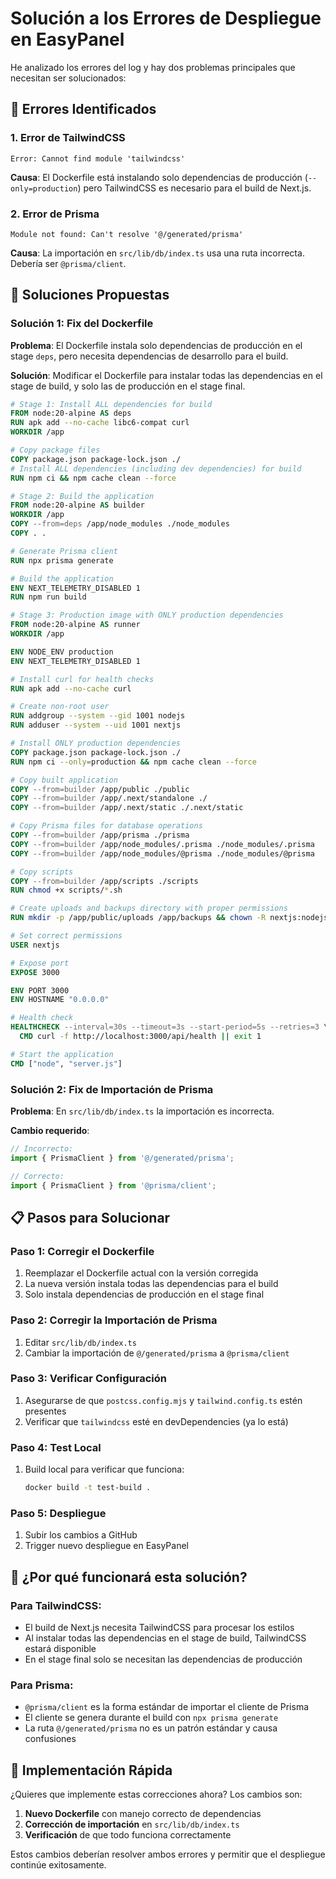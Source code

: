 # Solución a los Errores de Despliegue en EasyPanel

He analizado los errores del log y hay dos problemas principales que necesitan ser solucionados:

## 🚨 Errores Identificados

### 1. Error de TailwindCSS
```
Error: Cannot find module 'tailwindcss'
```

**Causa**: El Dockerfile está instalando solo dependencias de producción (`--only=production`) pero TailwindCSS es necesario para el build de Next.js.

### 2. Error de Prisma
```
Module not found: Can't resolve '@/generated/prisma'
```

**Causa**: La importación en `src/lib/db/index.ts` usa una ruta incorrecta. Debería ser `@prisma/client`.

## 🔧 Soluciones Propuestas

### Solución 1: Fix del Dockerfile

**Problema**: El Dockerfile instala solo dependencias de producción en el stage `deps`, pero necesita dependencias de desarrollo para el build.

**Solución**: Modificar el Dockerfile para instalar todas las dependencias en el stage de build, y solo las de producción en el stage final.

```dockerfile
# Stage 1: Install ALL dependencies for build
FROM node:20-alpine AS deps
RUN apk add --no-cache libc6-compat curl
WORKDIR /app

# Copy package files
COPY package.json package-lock.json ./
# Install ALL dependencies (including dev dependencies) for build
RUN npm ci && npm cache clean --force

# Stage 2: Build the application
FROM node:20-alpine AS builder
WORKDIR /app
COPY --from=deps /app/node_modules ./node_modules
COPY . .

# Generate Prisma client
RUN npx prisma generate

# Build the application
ENV NEXT_TELEMETRY_DISABLED 1
RUN npm run build

# Stage 3: Production image with ONLY production dependencies
FROM node:20-alpine AS runner
WORKDIR /app

ENV NODE_ENV production
ENV NEXT_TELEMETRY_DISABLED 1

# Install curl for health checks
RUN apk add --no-cache curl

# Create non-root user
RUN addgroup --system --gid 1001 nodejs
RUN adduser --system --uid 1001 nextjs

# Install ONLY production dependencies
COPY package.json package-lock.json ./
RUN npm ci --only=production && npm cache clean --force

# Copy built application
COPY --from=builder /app/public ./public
COPY --from=builder /app/.next/standalone ./
COPY --from=builder /app/.next/static ./.next/static

# Copy Prisma files for database operations
COPY --from=builder /app/prisma ./prisma
COPY --from=builder /app/node_modules/.prisma ./node_modules/.prisma
COPY --from=builder /app/node_modules/@prisma ./node_modules/@prisma

# Copy scripts
COPY --from=builder /app/scripts ./scripts
RUN chmod +x scripts/*.sh

# Create uploads and backups directory with proper permissions
RUN mkdir -p /app/public/uploads /app/backups && chown -R nextjs:nodejs /app/public/uploads /app/backups

# Set correct permissions
USER nextjs

# Expose port
EXPOSE 3000

ENV PORT 3000
ENV HOSTNAME "0.0.0.0"

# Health check
HEALTHCHECK --interval=30s --timeout=3s --start-period=5s --retries=3 \
  CMD curl -f http://localhost:3000/api/health || exit 1

# Start the application
CMD ["node", "server.js"]
```

### Solución 2: Fix de Importación de Prisma

**Problema**: En `src/lib/db/index.ts` la importación es incorrecta.

**Cambio requerido**:
```typescript
// Incorrecto:
import { PrismaClient } from '@/generated/prisma';

// Correcto:
import { PrismaClient } from '@prisma/client';
```

## 📋 Pasos para Solucionar

### Paso 1: Corregir el Dockerfile
1. Reemplazar el Dockerfile actual con la versión corregida
2. La nueva versión instala todas las dependencias para el build
3. Solo instala dependencias de producción en el stage final

### Paso 2: Corregir la Importación de Prisma
1. Editar `src/lib/db/index.ts`
2. Cambiar la importación de `@/generated/prisma` a `@prisma/client`

### Paso 3: Verificar Configuración
1. Asegurarse de que `postcss.config.mjs` y `tailwind.config.ts` estén presentes
2. Verificar que `tailwindcss` esté en devDependencies (ya lo está)

### Paso 4: Test Local
1. Build local para verificar que funciona:
   ```bash
   docker build -t test-build .
   ```

### Paso 5: Despliegue
1. Subir los cambios a GitHub
2. Trigger nuevo despliegue en EasyPanel

## 🎯 ¿Por qué funcionará esta solución?

### Para TailwindCSS:
- El build de Next.js necesita TailwindCSS para procesar los estilos
- Al instalar todas las dependencias en el stage de build, TailwindCSS estará disponible
- En el stage final solo se necesitan las dependencias de producción

### Para Prisma:
- `@prisma/client` es la forma estándar de importar el cliente de Prisma
- El cliente se genera durante el build con `npx prisma generate`
- La ruta `@/generated/prisma` no es un patrón estándar y causa confusiones

## 🚀 Implementación Rápida

¿Quieres que implemente estas correcciones ahora? Los cambios son:

1. **Nuevo Dockerfile** con manejo correcto de dependencias
2. **Corrección de importación** en `src/lib/db/index.ts`
3. **Verificación** de que todo funciona correctamente

Estos cambios deberían resolver ambos errores y permitir que el despliegue continúe exitosamente.